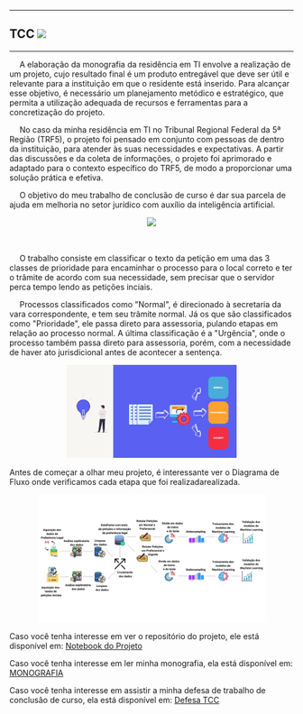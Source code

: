 ***
## **TCC** <img src="https://cdn-icons-png.flaticon.com/512/4389/4389315.png" width="5%">
***
<p>
&emsp; A elaboração da monografia da residência em TI envolve a realização de um projeto, cujo resultado final é um produto entregável que deve ser útil e relevante para a instituição em que o residente está inserido. Para alcançar esse objetivo, é necessário um planejamento metódico e estratégico, que permita a utilização adequada de recursos e ferramentas para a concretização do projeto.</p>
<p>
&emsp; No caso da minha residência em TI no Tribunal Regional Federal da 5ª Região  (TRF5), o projeto foi pensado em conjunto com pessoas de dentro da instituição, para atender às suas necessidades e expectativas. A partir das discussões e da coleta de informações, o projeto foi aprimorado e adaptado para o contexto específico do TRF5, de modo a proporcionar uma solução prática e efetiva.
</p>
&emsp; O objetivo do meu trabalho de conclusão de curso é dar sua parcela de ajuda em melhoria no setor jurídico com auxílio da inteligência artificial. 

<br>
<p align=center>
<img src="https://cdn-icons-png.flaticon.com/512/2912/2912872.png" width="30%">
</p>
<br>

&emsp; O trabalho consiste em classificar o texto da petição em uma das 3 classes de prioridade para encaminhar o processo para o local  correto e ter o trâmite de acordo com sua necessidade, sem precisar que o servidor perca tempo lendo as petições inciais.


&emsp; Processos classificados como "Normal", é direcionado à secretaria da vara correspondente, e tem seu trâmite normal. Já os que são classificados como "Prioridade", ele passa direto para assessoria, pulando etapas em relação ao processo normal. A última classificação é a "Urgência", onde o processo também passa direto para assessoria, porém, com a necessidade de haver ato jurisdicional antes de acontecer a sentença.

<p align="center">
  <img src="https://github.com/joaopaulof19/TCC/blob/3ccab44a854da17c1f1aefeffb2279c2edd7a7e5/img/projeto_tcc_ilustracao.PNG" alt="ilustração Projeto TCC" width="60%">
</p>

<p>
Antes de começar a olhar meu projeto, é interessante ver o Diagrama de Fluxo onde verificamos cada etapa que foi realizadarealizada. 
</p>

<p align="center">
  <img src="https://github.com/joaopaulof19/TCC/blob/3ccab44a854da17c1f1aefeffb2279c2edd7a7e5/img/diagrama_fluxo.png" alt="Diagrama de Fluxo TCC" width="80%">
</p>

<p> Caso você tenha interesse em ver o repositório do projeto, ele está disponível em:
<a href="https://github.com/joaopaulof19/TCC/blob/b067dd56759c044f1e5350102def86678f2e10f8/TCC_Joao_Paulo_Fernandes.ipynb">Notebook do Projeto</a></p>

<p> Caso você tenha interesse em ler minha monografia, ela está disponível em:
<a href="https://github.com/joaopaulof19/TCC/blob/902b14cec5c6687e6d98a265ca7a58d56672b84f/Documents/TCC-Resid%C3%AAncia%20TI%20-%20Jo%C3%A3o%20Paulo%20de%20Oliveira%20C%C3%A2mara%20Fernandes.pdf">MONOGRAFIA</a></p>

<p> Caso você tenha interesse em assistir a minha defesa de trabalho de conclusão de curso, ela está disponível em:
<a href="https://www.youtube.com/watch?v=qxr2NkMahcw">Defesa TCC</a></p>




